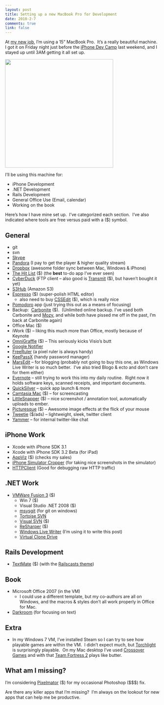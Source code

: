 ```yaml
--- 
layout: post
title: Setting up a new MacBook Pro for Development
date: 2010-2-7
comments: true
link: false
---
```

<p>At <a target="_blank" href="http://flux88.com/blog/greener-pastures/">my new job</a>, I&rsquo;m using a 15&rdquo; MacBook Pro.&nbsp; It&rsquo;s a really beautiful machine.&nbsp; I got it on Friday night just before the <a target="_blank" href="http://flux88.com/blog/thanks-iphone-dev-camp-houston/">iPhone Dev Camp</a> last weekend, and I stayed up until 3AM getting it all set up.</p>
<p><img src="/images/overview-gallery3-20090828_3.png" height="353"  style="border: 0px none; display: inline;"  /></p>
<p>I&rsquo;ll be using this machine for:</p>
<ul>
<li>iPhone Development</li>
<li>.NET Development</li>
<li>Rails Development</li>
<li>General Office Use (Email, calendar)</li>
<li>Working on the book</li>
</ul>
<p>Here&rsquo;s how I have mine set up.&nbsp; I&rsquo;ve categorized each section.&nbsp; I&rsquo;ve also indicated where tools are free versus paid with a ($) symbol.</p>
<h2>General</h2>
<ul>
<li>git</li>
<li>svn</li>
<li><a target="_blank" href="http://skype.com">Skype</a></li>
<li><a target="_blank" href="http://pandora.com">Pandora</a> (I pay to get the player &amp; higher quality stream)</li>
<li><a target="_blank" href="http://dropbox.com">Dropbox</a> (awesome folder sync between Mac, Windows &amp; iPhone)</li>
<li><a target="_blank" href="http://www.potionfactory.com/thehitlist/">The Hit List</a> ($) (the <strong>best</strong> to-do app I&rsquo;ve ever seen)</li>
<li><a target="_blank" href="http://cyberduck.ch/">CyberDuck</a> (FTP client &ndash; also good is <a target="_blank" href="http://www.panic.com/transmit/">Transmit</a> ($), but haven&rsquo;t bought it yet)</li>
<li><a target="_blank" href="http://s3hub.com/">S3Hub</a> (Amazon S3)</li>
<li><a target="_blank" href="http://macrabbit.com/espresso/">Espresso</a> ($) (super-polish HTML editor)
<ul>
<li>also need to buy <a target="_blank" href="http://macrabbit.com/cssedit/">CSSEdit</a> ($), which is really nice</li>
</ul>
</li>
<li><a target="_blank" href="http://pomodoro.ugolandini.com/">Pomodoro</a> app (just trying this out as a means of focusing)</li>
<li>Backup:&nbsp; <a target="_blank" href="http://www.carbonite.com/">Carbonite</a> ($).&nbsp; (Unlimited online backup. I&rsquo;ve used both Carbonite and <a target="_blank" href="http://mozy.com/">Mozy</a>, and while both have pissed me off in the past, I&rsquo;m back at Carbonite again)</li>
<li>Office Mac ($)</li>
<li>iWork ($) &ndash; liking this much more than Office, mostly because of Keynote</li>
<li><a target="_blank" href="http://www.omnigroup.com/applications/omnigraffle/">OmniGraffle</a> ($) &ndash; This seriously kicks Visio&rsquo;s butt</li>
<li><a target="_blank" href="http://toolbar.google.com/gmail-helper/notifier_mac.html">Google Notifier</a></li>
<li><a target="_blank" href="http://www.pascal.com/software/freeruler/">FreeRuler</a> (a pixel ruler is always handy)</li>
<li><a target="_blank" href="http://www.keepassx.org/">KeePassX</a> (handy password manager)</li>
<li><a target="_blank" href="http://www.red-sweater.com/marsedit/">MarsEdit</a> &ndash; for blogging (probably not going to buy this one, as Windows Live Writer is so much better.&nbsp; I&rsquo;ve also tried Blogo &amp; ecto and don&rsquo;t care for them either)</li>
<li><a target="_blank" href="http://evernote.com">Evernote</a> &ndash; still trying to work this into my daily routine.&nbsp; Right now it holds software keys, scanned receipts, and important documents.</li>
<li><a target="_blank" href="http://www.blacktree.com/">QuickSilver</a> &ndash; quick app launch &amp; more</li>
<li><a target="_blank" href="http://www.techsmith.com/camtasiamac/">Camtasia Mac</a> ($) &ndash; for screencasting</li>
<li><a target="_blank" href="http://www.realmacsoftware.com/littlesnapper/">LittleSnapper</a> ($) &ndash; nice screenshot / annotation tool, automatically uploads to ember.</li>
<li><a target="_blank" href="http://www.acqualia.com/picturesque/">Picturesque</a> ($) &ndash; Awesome image effects at the flick of your mouse</li>
<li><a target="_blank" href="http://www.atebits.com/tweetie-mac/">Tweetie</a> ($/ads) &ndash; lightweight, sleek, twitter client&nbsp;</li>
<li><a target="_blank" href="https://www.yammer.com/">Yammer</a> &ndash; for internal twitter-like chat</li>
</ul>
<h2>iPhone Work</h2>
<ul>
<li>Xcode with iPhone SDK 3.1</li>
<li>Xcode with iPhone SDK 3.2 Beta (for iPad)</li>
<li><a target="_blank" href="http://www.ideaswarm.com/products/appviz/">AppViz</a> ($) (checks my sales)</li>
<li><a target="_blank" href="http://www.curioustimes.de/iphonesimulatorcropper/">iPhone Simulator Cropper</a> (for taking nice screenshots in the simulator)</li>
<li><a target="_blank" href="http://ditchnet.org/httpclient/">HTTPClient</a> (Good for debugging raw HTTP traffic)</li>
</ul>
<h2>.NET Work</h2>
<ul>
<li><a target="_blank" href="http://www.vmware.com/products/fusion/">VMWare Fusion 3</a> ($)
<ul>
<li>Win 7 ($)</li>
<li>Visual Studio .NET 2008 ($)</li>
<li><a target="_blank" href="http://code.google.com/p/msysgit/">msysgit</a> (for git on windows)</li>
<li><a target="_blank" href="http://tortoisesvn.tigris.org/">Tortoise SVN</a></li>
<li><a target="_blank" href="http://visualsvn.com/">Visual SVN</a> ($)</li>
<li><a target="_blank" href="http://www.jetbrains.com/resharper/">ReSharper</a> ($)</li>
<li><a target="_blank" href="http://windowslivewriter.spaces.live.com/">Windows Live Writer</a> (I&rsquo;m using it to write this post)</li>
<li><a target="_blank" href="http://www.slysoft.com/en/virtual-clonedrive.html">Virtual Clone Drive</a></li>
</ul>
</li>
</ul>
<h2>Rails Development</h2>
<ul>
<li><a target="_blank" href="http://macromates.com/">TextMate</a> ($) (with the <a target="_blank" href="http://railscasts.com/about">Railscasts theme</a>)</li>
</ul>
<h2>Book</h2>
<ul>
<li>Microsoft Office 2007 (in the VM)
<ul>
<li>I could use a different template, but my co-authors are all on Windows, and the macros &amp; styles don&rsquo;t all work properly in Office for Mac.</li>
</ul>
</li>
<li><a target="_blank" href="http://they.misled.us/dark-room">Darkroom</a> (for focusing on text)</li>
</ul>
<h2>Extra</h2>
<ul>
<li>In my Windows 7 VM, I&rsquo;ve installed Steam so I can try to see how playable games are within the VM.&nbsp; I didn&rsquo;t expect much, but <a target="_blank" href="http://www.torchlightgame.com/">Torchlight</a> is surprisingly playable.&nbsp; On my Mac desktop I&rsquo;ve used <a target="_blank" href="http://www.codeweavers.com/products/cxgames/">Crossover Games</a> and with that <a target="_blank" href="http://www.teamfortress.com/">Team Fortress 2</a> plays like butter.</li>
</ul>
<h2>What am I missing?</h2>
<p>I&rsquo;m considering <a target="_blank" href="http://www.pixelmator.com/">Pixelmator</a> ($) for my occasional Photoshop ($$$) fix.</p>
<p>Are there any killer apps that I&rsquo;m missing?&nbsp; I&rsquo;m always on the lookout for new apps that can help me be productive.</p>
